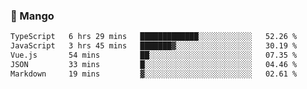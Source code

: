 ### 🥭 Mango

<!--START_SECTION:waka-->

```txt
TypeScript   6 hrs 29 mins   █████████████░░░░░░░░░░░░   52.26 %
JavaScript   3 hrs 45 mins   ███████▓░░░░░░░░░░░░░░░░░   30.19 %
Vue.js       54 mins         ██░░░░░░░░░░░░░░░░░░░░░░░   07.35 %
JSON         33 mins         █░░░░░░░░░░░░░░░░░░░░░░░░   04.46 %
Markdown     19 mins         ▓░░░░░░░░░░░░░░░░░░░░░░░░   02.61 %
```

<!--END_SECTION:waka-->
